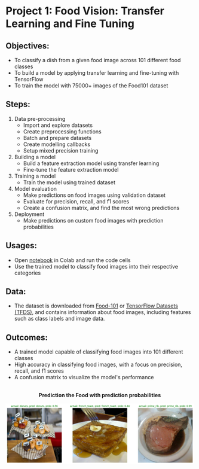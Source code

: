 # Project 1: Food Vision: Transfer Learning and Fine Tuning

## Objectives:
- To classify a dish from a given food image across 101 different food classes
- To build a model by applying transfer learning and fine-tuning with TensorFlow
- To train the model with 75000+ images of the Food101 dataset

## Steps:
1. Data pre-processing
    - Import and explore datasets
    - Create preprocessing functions
    - Batch and prepare datasets
    - Create modelling callbacks
    - Setup mixed precision training
2. Building a model
    - Build a feature extraction model using transfer learning
    - Fine-tune the feature extraction model
3. Training a model
    - Train the model using trained dataset
4. Model evaluation
    - Make predictions on food images using validation dataset
    - Evaluate for precision, recall, and f1 scores
    - Create a confusion matrix, and find the most wrong predictions
5. Deployment
   - Make predictions on custom food images with prediction probabilities

## Usages:
- Open [notebook](https://colab.research.google.com/github/OCR-tech/project-DataScience/blob/main/1_FoodVision_using_Transfer_Learning_and_Fine_Tuning/notebook.ipynb) in Colab and run the code cells
- Use the trained model to classify food images into their respective categories
<!-- - Save the trained model for future use -->

## Data:
- The dataset is downloaded from [Food-101](https://data.vision.ee.ethz.ch/cvl/datasets_extra/food-101) or [TensorFlow Datasets (TFDS)](https://www.tensorflow.org/datasets/overview), and contains information about food images, including features such as class labels and image data.

## Outcomes:
- A trained model capable of classifying food images into 101 different classes
- High accuracy in classifying food images, with a focus on precision, recall, and f1 scores
- A confusion matrix to visualize the model's performance
<br><br>

<p align="center"><b>Prediction the Food with prediction probabilities</b></p>
<div align="center">
  <img src="https://github.com/OCR-tech/OCR-tech/blob/main/docs/img/project_ml1a.png"/>
</div>
<br>